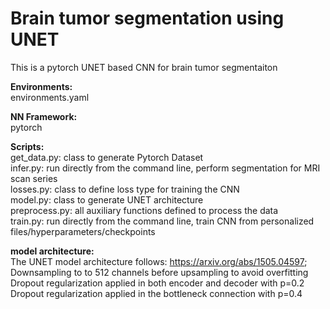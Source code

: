 # Brain tumor segmentation using UNET

This is a pytorch UNET based CNN for brain tumor segmentaiton 

**Environments:**  
environments.yaml

**NN Framework:**  
pytorch

**Scripts:**  
get_data.py: class to generate Pytorch Dataset  
infer.py: run directly from the command line, perform segmentation for MRI scan series  
losses.py: class to define loss type for training the CNN  
model.py: class to generate UNET architecture  
preprocess.py: all auxiliary functions defined to process the data  
train.py: run directly from the command line, train CNN from personalized files/hyperparameters/checkpoints  

**model architecture:**  
The UNET model architecture follows: https://arxiv.org/abs/1505.04597;  
Downsampling to to 512 channels before upsampling to avoid overfitting  
Dropout regularization applied in both encoder and decoder with p=0.2  
Dropout regularization applied in the bottleneck connection with p=0.4  



